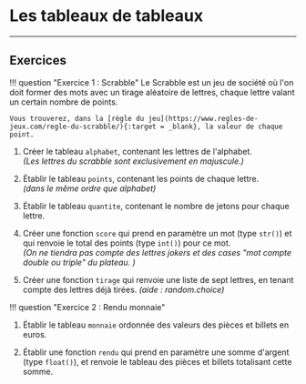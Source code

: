 # Les tableaux de tableaux
___
## Exercices

!!! question "Exercice 1 : Scrabble"
    Le Scrabble est un jeu de société où l'on doit former des mots avec un tirage aléatoire de lettres, chaque lettre valant un certain nombre de points. 

    Vous trouverez, dans la [règle du jeu](https://www.regles-de-jeux.com/regle-du-scrabble/){:target = _blank}, la valeur de chaque point. 

1. Créer le tableau `alphabet`, contenant les lettres de l'alphabet.  
*(Les lettres du scrabble sont exclusivement en majuscule.)*

2. Établir le tableau `points`, contenant les points de chaque lettre.  
*(dans le même ordre que alphabet)*

3. Établir le tableau `quantite`, contenant le nombre de jetons pour chaque lettre.

4. Créer une fonction `score` qui prend en paramètre un mot (type `str()`) et qui renvoie le total des points (type `int()`) pour ce mot.  
*(On ne tiendra pas compte des lettres jokers et des cases "mot compte double ou triple" du plateau. )*

5. Créer une fonction `tirage` qui renvoie une liste de sept lettres, en tenant compte des lettres déjà tirées. 
*(aide : random.choice)*


!!! question "Exercice 2 : Rendu monnaie"

1. Établir le tableau `monnaie` ordonnée des valeurs des pièces et billets en euros.

2. Établir une fonction `rendu` qui prend en paramètre une somme d'argent (type `float()`), et renvoie le tableau des pièces et billets totalisant cette somme.
